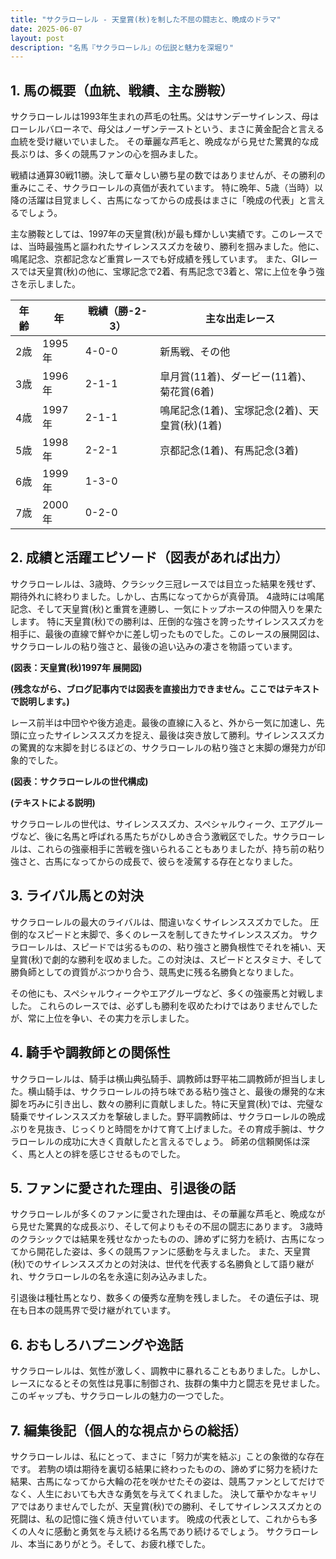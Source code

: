 ```yaml
---
title: "サクラローレル - 天皇賞(秋)を制した不屈の闘志と、晩成のドラマ"
date: 2025-06-07
layout: post
description: "名馬『サクラローレル』の伝説と魅力を深堀り"
---
```


## 1. 馬の概要（血統、戦績、主な勝鞍）

サクラローレルは1993年生まれの芦毛の牡馬。父はサンデーサイレンス、母はローレルバローネで、母父はノーザンテーストという、まさに黄金配合と言える血統を受け継いでいました。  その華麗な芦毛と、晩成ながら見せた驚異的な成長ぶりは、多くの競馬ファンの心を掴みました。

戦績は通算30戦11勝。決して華々しい勝ち星の数ではありませんが、その勝利の重みにこそ、サクラローレルの真価が表れています。  特に晩年、5歳（当時）以降の活躍は目覚ましく、古馬になってからの成長はまさに「晩成の代表」と言えるでしょう。

主な勝鞍としては、1997年の天皇賞(秋)が最も輝かしい実績です。このレースでは、当時最強馬と謳われたサイレンススズカを破り、勝利を掴みました。他に、鳴尾記念、京都記念など重賞レースでも好成績を残しています。  また、GIレースでは天皇賞(秋)の他に、宝塚記念で2着、有馬記念で3着と、常に上位を争う強さを示しました。

| 年齢 | 年 | 戦績（勝-2-3） | 主な出走レース |
|---|---|---|---|
| 2歳 | 1995年 | 4-0-0 | 新馬戦、その他 |
| 3歳 | 1996年 | 2-1-1 | 皐月賞(11着)、ダービー(11着)、菊花賞(6着) |
| 4歳 | 1997年 | 2-1-1 | 鳴尾記念(1着)、宝塚記念(2着)、天皇賞(秋)(1着) |
| 5歳 | 1998年 | 2-2-1 | 京都記念(1着)、有馬記念(3着) |
| 6歳 | 1999年 | 1-3-0 |  |
| 7歳 | 2000年 | 0-2-0 |  |


## 2. 成績と活躍エピソード（図表があれば出力）

サクラローレルは、3歳時、クラシック三冠レースでは目立った結果を残せず、期待外れに終わりました。しかし、古馬になってからが真骨頂。  4歳時には鳴尾記念、そして天皇賞(秋)と重賞を連勝し、一気にトップホースの仲間入りを果たします。  特に天皇賞(秋)での勝利は、圧倒的な強さを誇ったサイレンススズカを相手に、最後の直線で鮮やかに差し切ったものでした。このレースの展開図は、サクラローレルの粘り強さと、最後の追い込みの凄さを物語っています。

**(図表：天皇賞(秋)1997年 展開図)**

**(残念ながら、ブログ記事内では図表を直接出力できません。ここではテキストで説明します。)**

レース前半は中団やや後方追走。最後の直線に入ると、外から一気に加速し、先頭に立ったサイレンススズカを捉え、最後は突き放して勝利。サイレンススズカの驚異的な末脚を封じるほどの、サクラローレルの粘り強さと末脚の爆発力が印象的でした。


**(図表：サクラローレルの世代構成)**

**(テキストによる説明)**

サクラローレルの世代は、サイレンススズカ、スペシャルウィーク、エアグルーヴなど、後に名馬と呼ばれる馬たちがひしめき合う激戦区でした。サクラローレルは、これらの強豪相手に苦戦を強いられることもありましたが、持ち前の粘り強さと、古馬になってからの成長で、彼らを凌駕する存在となりました。


## 3. ライバル馬との対決

サクラローレルの最大のライバルは、間違いなくサイレンススズカでした。  圧倒的なスピードと末脚で、多くのレースを制してきたサイレンススズカ。  サクラローレルは、スピードでは劣るものの、粘り強さと勝負根性でそれを補い、天皇賞(秋)で劇的な勝利を収めました。この対決は、スピードとスタミナ、そして勝負師としての資質がぶつかり合う、競馬史に残る名勝負となりました。

その他にも、スペシャルウィークやエアグルーヴなど、多くの強豪馬と対戦しました。  これらのレースでは、必ずしも勝利を収めたわけではありませんでしたが、常に上位を争い、その実力を示しました。


## 4. 騎手や調教師との関係性

サクラローレルは、騎手は横山典弘騎手、調教師は野平祐二調教師が担当しました。横山騎手は、サクラローレルの持ち味である粘り強さと、最後の爆発的な末脚を巧みに引き出し、数々の勝利に貢献しました。特に天皇賞(秋)では、完璧な騎乗でサイレンススズカを撃破しました。野平調教師は、サクラローレルの晩成ぶりを見抜き、じっくりと時間をかけて育て上げました。その育成手腕は、サクラローレルの成功に大きく貢献したと言えるでしょう。  師弟の信頼関係は深く、馬と人との絆を感じさせるものでした。


## 5. ファンに愛された理由、引退後の話

サクラローレルが多くのファンに愛された理由は、その華麗な芦毛と、晩成ながら見せた驚異的な成長ぶり、そして何よりもその不屈の闘志にあります。  3歳時のクラシックでは結果を残せなかったものの、諦めずに努力を続け、古馬になってから開花した姿は、多くの競馬ファンに感動を与えました。  また、天皇賞(秋)でのサイレンススズカとの対決は、世代を代表する名勝負として語り継がれ、サクラローレルの名を永遠に刻み込みました。

引退後は種牡馬となり、数多くの優秀な産駒を残しました。  その遺伝子は、現在も日本の競馬界で受け継がれています。


## 6. おもしろハプニングや逸話

サクラローレルは、気性が激しく、調教中に暴れることもありました。しかし、レースになるとその気性は見事に制御され、抜群の集中力と闘志を見せました。  このギャップも、サクラローレルの魅力の一つでした。


## 7. 編集後記（個人的な視点からの総括）

サクラローレルは、私にとって、まさに「努力が実を結ぶ」ことの象徴的な存在です。  若駒の頃は期待を裏切る結果に終わったものの、諦めずに努力を続けた結果、古馬になってから大輪の花を咲かせたその姿は、競馬ファンとしてだけでなく、人生においても大きな勇気を与えてくれました。  決して華やかなキャリアではありませんでしたが、天皇賞(秋)での勝利、そしてサイレンススズカとの死闘は、私の記憶に強く焼き付いています。  晩成の代表として、これからも多くの人々に感動と勇気を与え続ける名馬であり続けるでしょう。  サクラローレル、本当にありがとう。そして、お疲れ様でした。
